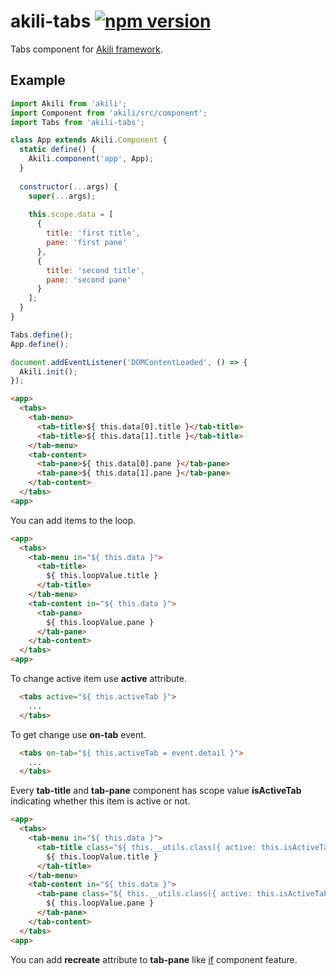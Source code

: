 # akili-tabs [![npm version](https://badge.fury.io/js/akili-tabs.svg)](https://badge.fury.io/js/akili-tabs)
Tabs component for [Akili framework](https://github.com/ortexx/akili).

## Example

```js
import Akili from 'akili';
import Component from 'akili/src/component';
import Tabs from 'akili-tabs';

class App extends Akili.Component {
  static define() {
    Akili.component('app', App);
  }
  
  constructor(...args) {
    super(...args);
    
    this.scope.data = [
      {
        title: 'first title',
        pane: 'first pane'
      },
      {
        title: 'second title',
        pane: 'second pane'
      }
    ];
  }
}

Tabs.define();
App.define();

document.addEventListener('DOMContentLoaded', () => {
  Akili.init();
});
```

```html
<app>
  <tabs>
    <tab-menu>
      <tab-title>${ this.data[0].title }</tab-title>
      <tab-title>${ this.data[1].title }</tab-title>
    </tab-menu>
    <tab-content>
      <tab-pane>${ this.data[0].pane }</tab-pane>
      <tab-pane>${ this.data[1].pane }</tab-pane>
    </tab-content>
  </tabs>
<app>
```

You can add items to the loop.

```html
<app>
  <tabs>
    <tab-menu in="${ this.data }">
      <tab-title>
        ${ this.loopValue.title }
      </tab-title>
    </tab-menu>
    <tab-content in="${ this.data }">
      <tab-pane>
        ${ this.loopValue.pane }
      </tab-pane>
    </tab-content>
  </tabs>
<app>
```

To change active item use __active__ attribute.
  
```html
  <tabs active="${ this.activeTab }">
    ...
  </tabs>
```

To get change use __on-tab__ event.

```html
  <tabs on-tab="${ this.activeTab = event.detail }">
    ...
  </tabs>
```

Every __tab-title__ and __tab-pane__ component has scope value
__isActiveTab__ indicating whether this item is active or not.

```html
<app>
  <tabs>
    <tab-menu in="${ this.data }">
      <tab-title class="${ this.__utils.class({ active: this.isActiveTab}) }">
        ${ this.loopValue.title }
      </tab-title>
    </tab-menu>
    <tab-content in="${ this.data }">
      <tab-pane class="${ this.__utils.class({ active: this.isActiveTab}) }">
        ${ this.loopValue.pane }
      </tab-pane>
    </tab-content>
  </tabs>
<app>
```

You can add __recreate__ attribute to __tab-pane__ like 
[if](http://akilijs.com/docs/components#docs_conditional_statements) component feature.



 